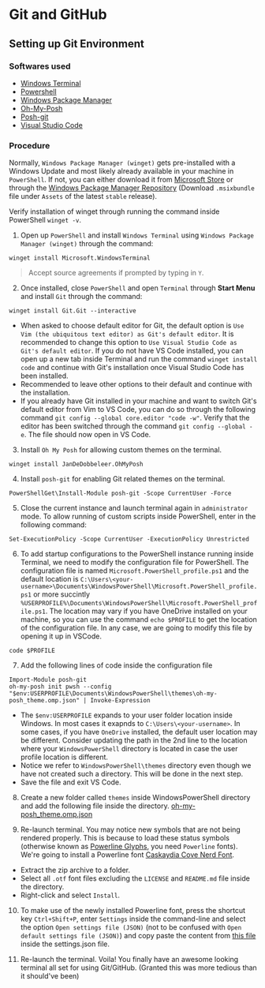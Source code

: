 # Git and GitHub

## Setting up Git Environment

### Softwares used
- [Windows Terminal](https://github.com/microsoft/terminal/) 
- [Powershell](https://github.com/PowerShell/PowerShell/) 
- [Windows Package Manager](https://github.com/microsoft/winget-cli)
- [Oh-My-Posh](https://github.com/JanDeDobbeleer/oh-my-posh/) 
- [Posh-git](https://github.com/dahlbyk/posh-git) 
- [Visual Studio Code](https://github.com/microsoft/vscode)

### Procedure
Normally, `Windows Package Manager (winget)` gets pre-installed with a Windows Update and most likely already available in your machine in `PowerShell`. If not, you can either download it from [Microsoft Store](https://apps.microsoft.com/store/detail/app-installer/9NBLGGH4NNS1) or through the [Windows Package Manager Repository](https://github.com/microsoft/winget-cli/releases) (Download `.msixbundle` file under `Assets` of the latest `stable` release).

Verify installation of winget through running the command inside PowerShell `winget -v`.

1) Open up `PowerShell` and install `Windows Terminal` using `Windows Package Manager (winget)` through the command:

```
winget install Microsoft.WindowsTerminal
```
> Accept source agreements if prompted by typing in `Y`.

2) Once installed, close `PowerShell` and open `Terminal` through **Start Menu** and install `Git` through the command:

```
winget install Git.Git --interactive
```
  - When asked to choose default editor for Git, the default option is `Use Vim (the ubiquitous text editor) as Git's default editor`. It is recommended to change this option to `Use Visual Studio Code as Git's default editor`. If you do not have VS Code installed, you can open up a new tab inside Terminal and run the command `winget install code` and continue with Git's installation once Visual Studio Code has been installed.
  - Recommended to leave other options to their default and continue with the installation.
  - If you already have Git installed in your machine and want to switch Git's default editor from Vim to VS Code, you can do so through the following command `git config --global core.editor "code -w"`. Verify that the editor has been switched through the command `git config --global -e`. The file should now open in VS Code.

3) Install `Oh My Posh` for allowing custom themes on the terminal.

```
winget install JanDeDobbeleer.OhMyPosh
```

4) Install `posh-git` for enabling Git related themes on the terminal.
```
PowerShellGet\Install-Module posh-git -Scope CurrentUser -Force
```

5) Close the current instance and launch terminal again in `administrator` mode. To allow running of custom scripts inside PowerShell, enter in the following command:

```
Set-ExecutionPolicy -Scope CurrentUser -ExecutionPolicy Unrestricted
```

6) To add startup configurations to the PowerShell instance running inside Terminal, we need to modify the configuration file for PowerShell. The configuration file is named `Microsoft.PowerShell_profile.ps1` and the default location is `C:\Users\<your-username>\Documents\WindowsPowerShell\Microsoft.PowerShell_profile.ps1` or more succintly `%USERPROFILE%\Documents\WindowsPowerShell\Microsoft.PowerShell_profile.ps1`. The location may vary if you have OneDrive installed on your machine, so you can use the command `echo $PROFILE` to get the location of the configuration file. In any case, we are going to modify this file by opening it up in VSCode.

```
code $PROFILE
```

7) Add the following lines of code inside the configuration file
```
Import-Module posh-git
oh-my-posh init pwsh --config "$env:USERPROFILE\Documents\WindowsPowerShell\themes\oh-my-posh_theme.omp.json" | Invoke-Expression
```
  - The `$env:USERPROFILE` expands to your user folder location inside Windows. In most cases it exapnds to `C:\Users\<your-username>`. In some cases, if you have `OneDrive` installed, the default user location may be different. Consider updating the path in the 2nd line to the location where your `WindowsPowerShell` directory is located in case the user profile location is different. 
  - Notice we refer to `WindowsPowerShell\themes` directory even though we have not created such a directory. This will be done in the next step.
  - Save the file and exit VS Code.

8) Create a new folder called `themes` inside WindowsPowerShell directory and add the following file inside the directory.
  [oh-my-posh_theme.omp.json](/files/themes/oh-my-posh_theme.omp.json)

9) Re-launch terminal. You may notice new symbols that are not being rendered properly. This is because to load these status symbols (otherwise known as [Powerline Glyphs](https://news.ycombinator.com/item?id=15255696), you need `Powerline` fonts). We're going to install a Powerline font [Caskaydia Cove Nerd Font](https://github.com/ryanoasis/nerd-fonts/releases/latest/download/CascadiaCode.zip).
  - Extract the zip archive to a folder.
  - Select all `.otf` font files excluding the `LICENSE` and `README.md` file inside the directory.
  - Right-click and select `Install`.

10) To make use of the newly installed Powerline font, press the shortcut key `Ctrl+Shift+P`, enter `Settings` inside the command-line and select the option `Open settings file (JSON)` (not to be confused with `Open default settings file (JSON)`) and copy paste the content from [this file](/files/settings.json) inside the settings.json file.

11) Re-launch the terminal. Voila! You finally have an awesome looking terminal all set for using Git/GitHub. (Granted this was more tedious than it should've been)

